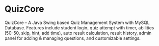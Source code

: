 # QuizCore
 QuizCore – A Java Swing based Quiz Management System with MySQL Database. Features include student login, quiz attempt with timer, abilities (50-50, skip, hint, add time), auto result calculation, result history, admin panel for adding &amp; managing questions, and customizable settings.
